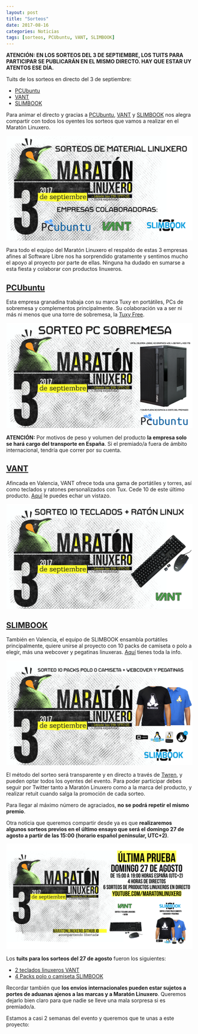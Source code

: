 ```yaml
---
layout: post
title: "Sorteos"
date: 2017-08-16
categories: Noticias
tags: [sorteos, PCUbuntu, VANT, SLIMBOOK]
---
```

**ATENCIÓN: EN LOS SORTEOS DEL 3 DE SEPTIEMBRE, LOS TUITS PARA PARTICIPAR SE PUBLICARÁN EN EL MISMO DIRECTO. HAY QUE ESTAR UY ATENTOS ESE DÍA.**

Tuits de los sorteos en directo del 3 de septiembre:
* [PCUbuntu](https://twitter.com/maratonlinuxero/status/904313106750468097)
* [VANT](https://twitter.com/maratonlinuxero/status/904313394261618688)
* [SLIMBOOK](https://twitter.com/maratonlinuxero/status/904313665977024512)

Para animar el directo y gracias a [PCUbuntu](https://www.pcubuntu.es), [VANT](http://www.vantpc.es) y [SLIMBOOK](https://slimbook.es/) nos alegra compartir con todos los oyentes los sorteos que vamos a realizar en el Maratón Linuxero.

![#Sorteo1](/media/Sorteos.png)

Para todo el equipo del Maratón Linuxero el respaldo de estas 3 empresas afines al Software Libre nos ha sorprendido gratamente y sentimos mucho el apoyo al proyecto por parte de ellas. Ninguna ha dudado en sumarse a esta fiesta y colaborar con productos linuxeros.

[PCUbuntu](https://www.pcubuntu.es)
-----------------------------------
Esta empresa granadina trabaja con su marca Tuxy en portátiles, PCs de sobremesa y complementos principalmente. Su colaboración va a ser ni más ni menos que una torre de sobremesa, la [Tuxy Free](https://www.pcubuntu.es/pcubuntu/5900246/tuxy-free.html).

![#Sorteo2](/media/SorteoPCUbuntu.png)

**ATENCIÓN:** Por motivos de peso y volumen del producto **la empresa solo se hará cargo del transporte en España**. Si el premiado/a fuera de ámbito internacional, tendría que correr por su cuenta.

[VANT](http://www.vantpc.es)
----------------------------
Afincada en Valencia, VANT ofrece toda una gama de portátiles y torres, así como teclados y ratones personalizados con Tux. Cede 10 de este último producto. [Aquí](http://www.vantpc.es/producto/kit-tecladoraton-edicion-linux) le puedes echar un vistazo.

![#Sorteo3](/media/SorteoVant.png)

[SLIMBOOK](https://slimbook.es/)
--------------------------------
También en Valencia, el equipo de SLIMBOOK ensambla portátiles principalmente, quiere unirse al proyecto con 10 packs de camiseta o polo a elegir, más una webcover y pegatinas linuxeras. [Aquí](https://slimbook.es/pedidos/pegatinas) tienes toda la info.

![#Sorteo4](/media/SorteoSlimbook.png)

El método del sorteo será transparente y en directo a través de [Twren](https://twren.ch/), y pueden optar todos los oyentes del evento. Para poder participar debes seguir por Twitter tanto a Maratón Linuxero como a la marca del producto, y realizar retuit cuando salga la promoción de cada sorteo.

Para llegar al máximo número de agraciados, **no se podrá repetir el mismo premio**.

Otra noticia que queremos compartir desde ya es que **realizaremos algunos sorteos previos en el último ensayo que será el domingo 27 de agosto a partir de las 15:00 (horario español peninsular, UTC+2)**.

![#Sorteo5](/media/cartel27.png)

Los **tuits para los sorteos del 27 de agosto** fueron los siguientes:
* [2 teclados linuxeros VANT](https://twitter.com/maratonlinuxero/status/899508882170621952)
* [4 Packs polo o camiseta SLIMBOOK](https://twitter.com/maratonlinuxero/status/899509404680298497)

Recordar también que **los envíos internacionales pueden estar sujetos a portes de aduanas ajenos a las marcas y a Maratón Linuxero**. Queremos dejarlo bien claro para que nadie se lleve una mala sorpresa si es premiado/a.

Estamos a casi 2 semanas del evento y queremos que te unas a este proyecto:
